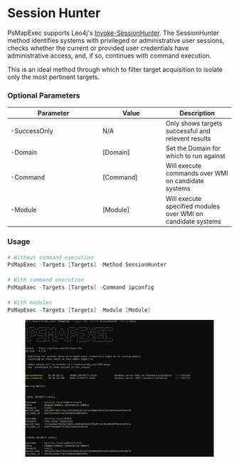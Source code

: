 # Session Hunter

PsMapExec supports Leo4j's [Invoke-SessionHunter](https://github.com/Leo4j/Invoke-SessionHunter). The SessionHunter method identifies systems with privileged or administrative user sessions, checks whether the current or provided user credentials have administrative access, and, if so, continues with command execution.&#x20;

This is an ideal method through which to filter target acquisition to isolate only the most pertinent targets.

### Optional Parameters

<table data-full-width="false"><thead><tr><th width="193">Parameter</th><th width="128.33333333333331">Value</th><th>Description</th></tr></thead><tbody><tr><td>-SuccessOnly</td><td>N/A</td><td>Only shows targets successful and relevent results</td></tr><tr><td>-Domain</td><td>[Domain]</td><td>Set the Domain for which to run against</td></tr><tr><td>-Command</td><td>[Command]</td><td>Will execute commands over WMI on candidate systems</td></tr><tr><td>-Module</td><td>[Module]</td><td>Will execute specified modules over WMI on candidate systems</td></tr></tbody></table>

### Usage

```powershell
# Without command execution
PsMapExec -Targets [Targets] -Method SessionHunter

# With command execution
PsMapExec -Targets [Targets] -Command ipconfig

# With modules
PsMapExec -Targets [Targets] -Module [Module]
```

<figure><img src="../../.gitbook/assets/image (1) (1) (1) (1) (1) (1) (1) (1) (1) (1) (1) (1) (1) (1) (1) (1) (1) (1).png" alt=""><figcaption></figcaption></figure>
